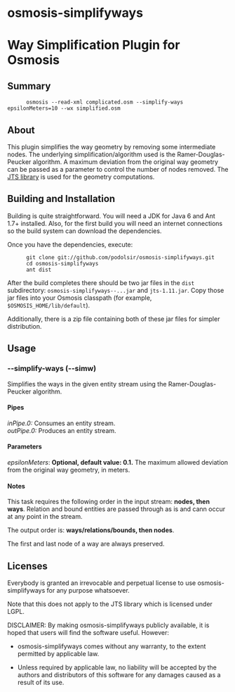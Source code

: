 osmosis-simplifyways
====================
Way Simplification Plugin for Osmosis
=====================================

Summary
-------

          osmosis --read-xml complicated.osm --simplify-ways epsilonMeters=10 --wx simplified.osm

About
-----

This plugin simplifies the way geometry by removing some intermediate nodes. The underlying simplification/algorithm used is the Ramer-Douglas-Peucker algorithm. A maximum deviation from the original way geometry can be passed as a parameter to control the number of nodes removed. The [JTS library](http://tsusiatsoftware.net/jts/main.html) is used for the geometry computations.

Building and Installation
-------------------------

Building is quite straightforward. You will need a JDK for Java 6 and Ant 1.7+ installed. Also, for the first build you will need an internet connections so the build system can download the dependencies.

Once you have the dependencies, execute:

          git clone git://github.com/podolsir/osmosis-simplifyways.git
          cd osmosis-simplifyways
          ant dist

After the build completes there should be two jar files in the `dist` subdirectory: `osmosis-simplifyways--...jar` and `jts-1.11.jar`. 
Copy those jar files into your Osmosis classpath (for example, `$OSMOSIS_HOME/lib/default`).

Additionally, there is a zip file containing both of these jar files for simpler distribution. 

Usage
-----

### --simplify-ways (--simw) ###

Simplifies the ways in the given entity stream using the Ramer-Douglas-Peucker algorithm.

#### Pipes ####
_inPipe.0:_ Consumes an entity stream.    
_outPipe.0:_ Produces an entity stream.

#### Parameters ####
_epsilonMeters_: __Optional, default value: 0.1.__ The maximum allowed deviation from the original way geometry, in meters.

#### Notes ####

This task requires the following order in the input stream: **nodes, then ways**. Relation and bound entities are passed through as is and cann occur at any point in the stream.

The output order is: **ways/relations/bounds, then nodes**.

The first and last node of a way are always preserved. 

Licenses
--------

Everybody is granted an irrevocable and perpetual license to use osmosis-simplifyways for any purpose whatsoever.

Note that this does not apply to the JTS library which is licensed under LGPL.

DISCLAIMER:
By making osmosis-simplifyways publicly available, it is hoped that users will find the
software useful.  However:

* osmosis-simplifyways comes without any warranty, to the extent permitted by applicable
law.

* Unless required by applicable law, no liability will be accepted by
the authors and distributors of this software for any damages caused
as a result of its use. 
